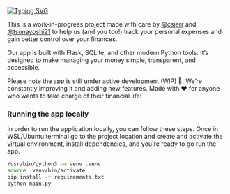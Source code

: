 [![Typing SVG](https://readme-typing-svg.herokuapp.com?font=Fira+Code&weight=500&pause=1000&color=F7F7F7&vCenter=true&width=474&lines=Welcome+to+our+Expenses+App!%F0%9F%98%89%F0%9F%92%B8)](https://git.io/typing-svg)

This is a work-in-progress project made with care by [@csierr](https://github.com/csierr) and [@tsunayoshi21](https://github.com/tsunayoshi21) to help us (and you too!) track your personal expenses and gain better control over your finances.

Our app is built with Flask, SQLite, and other modern Python tools. It’s designed to make managing your money simple, transparent, and accessible.

Please note the app is still under active development (WIP) 🚧. We’re constantly improving it and adding new features. Made with ❤️ for anyone who wants to take charge of their financial life!

### Running the app locally

In order to run the application locally, you can follow these steps. Once in WSL/Ubuntu terminal go to the project location and create and activate the virtual environment, install dependencies, and you're ready to go run the app.

```bash
/usr/bin/python3 -m venv .venv
source .venv/bin/activate
pip install -r requirements.txt
python main.py
```